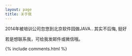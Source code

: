 ```yaml
---
layout: page
title: 关于我 
---
```


2014年被培训公司忽悠到北京软件园做JAVA..
其实不后悔, 挺好




若是想联系我，可给我发邮件或微信哦。


{% include comments.html %}


